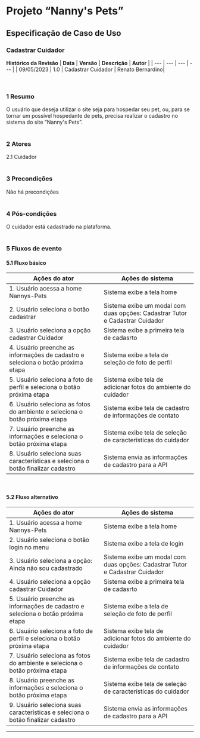 # **Projeto “Nanny's Pets”**
## **Especificação de Caso de Uso**   
### **Cadastrar Cuidador**   

**Histórico da Revisão**
| **Data** | **Versão** | **Descrição** | **Autor** |
| --- | --- | --- | --- |
| 09/05/2023 | 1.0 | Cadastrar Cuidador | Renato Bernardino|

</br>

### **1 Resumo**
O usuário que deseja utilizar o site seja para hospedar seu pet, ou, para se tornar um possível hospedante de pets, precisa realizar o cadastro no sistema do site “Nanny's Pets”. </br></br>

### **2 Atores**
2.1 Cuidador </br></br>

### **3 Precondições**     
Não há precondições  </br></br>  

### **4 Pós-condições**    
O cuidador está cadastrado na plataforma.</br></br>

### **5 Fluxos de evento**

#### **5.1 Fluxo básico**
| **Ações do ator** | **Ações do sistema** | 
| --- | --- |
| 1. Usuário acessa a home Nannys-Pets | Sistema exibe a tela home   | 
| 2. Usuário seleciona o botão cadastrar  | Sistema exibe um modal com duas opções: Cadastrar Tutor e Cadastrar Cuidador | 
| 3. Usuário seleciona a opção cadastrar Cuidador | Sistema exibe a primeira tela de cadasrto   | 
| 4. Usuário preenche as informações de cadastro e seleciona o botão próxima etapa  | Sistema exibe a tela de seleção de foto de perfil | 
| 5. Usuário seleciona a foto de perfil e seleciona o botão próxima etapa | Sistema exibe tela de adicionar fotos do ambiente do cuidador  | 
| 6. Usuário seleciona as fotos do ambiente e seleciona o botão próxima etapa  | Sistema exibe tela de cadastro de informações de contato |
| 7. Usuário preenche as informações e seleciona o botão próxima etapa| Sistema exibe tela de seleção de características do cuidador|
| 8. Usuário seleciona suas características e seleciona o botão finalizar cadastro| Sistema envia as informações de cadastro para a API | 
</br>

#### **5.2 Fluxo alternativo**
| **Ações do ator** | **Ações do sistema** | 
| --- | --- |
| 1. Usuário acessa a home Nannys-Pets | Sistema exibe a tela home   |
| 2. Usuário seleciona o botão login no menu| Sistema exibe a tela de login | 
| 3. Usuário seleciona a opção: Ainda não sou cadastrado  | Sistema exibe um modal com duas opções: Cadastrar Tutor e Cadastrar Cuidador | 
| 4. Usuário seleciona a opção cadastrar Cuidador | Sistema exibe a primeira tela de cadasrto   | 
| 5. Usuário preenche as informações de cadastro e seleciona o botão próxima etapa  | Sistema exibe a tela de seleção de foto de perfil | 
| 6. Usuário seleciona a foto de perfil e seleciona o botão próxima etapa | Sistema exibe tela de adicionar fotos do ambiente do cuidador  | 
| 7. Usuário seleciona as fotos do ambiente e seleciona o botão próxima etapa  | Sistema exibe tela de cadastro de informações de contato |
| 8. Usuário preenche as informações e seleciona o botão próxima etapa| Sistema exibe tela de seleção de características do cuidador|
| 9. Usuário seleciona suas características e seleciona o botão finalizar cadastro| Sistema envia as informações de cadastro para a API | 

---------------------
